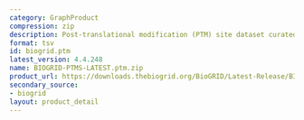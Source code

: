 ```yaml
---
category: GraphProduct
compression: zip
description: Post-translational modification (PTM) site dataset curated by BioGRID
format: tsv
id: biogrid.ptm
latest_version: 4.4.248
name: BIOGRID-PTMS-LATEST.ptm.zip
product_url: https://downloads.thebiogrid.org/BioGRID/Latest-Release/BIOGRID-PTMS-LATEST.ptm.zip
secondary_source:
- biogrid
layout: product_detail
---
```


